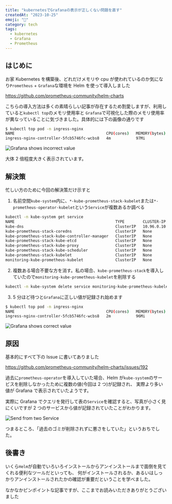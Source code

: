 ```yaml
---
title: "kubernetesでGrafanaの表示が正しくない問題を直す"
createdAt: "2023-10-25"
emoji: "🐚"
category: tech
tags:
  - kubernetes
  - Grafana
  - Prometheus
---
```


## はじめに

お家 Kubernetes を構築後、どれだけメモリや cpu が使われているのか気になり`Prometheus` + `Grafana`な環境を Helm を使って導入しました

https://github.com/prometheus-community/helm-charts

こちらの導入方法は多くの素晴らしい記事が存在するため割愛しますが、利用していると`kubectl top`のメモリ使用率と
`Grafana`で可視化した際のメモリ使用率が異なっていることに気づきました。具体的には下の画像の通りです

```bash
$ kubectl top pod -n ingress-nginx
NAME                                        CPU(cores)   MEMORY(bytes)
ingress-nginx-controller-5fcb5746fc-wcbs8   4m           97Mi
```

![Grafana shows incorrect value](src/assets/images/kube-prometheus-stack-cpu-usage-is-not-correct/grafana-chart-incorrect.png)

大体 2 倍程度大きく表示されています。

## 解決策

忙しい方のために今回の解決策だけ示すと

1. 名前空間`kube-system`内に、`*-kube-prometheus-stack-kubelet`または`*-prometheus-operator-kubelet`という`Service`が複数あるか調べる

```bash
kubectl -n kube-system get service
NAME                                            TYPE        CLUSTER-IP   EXTERNAL-IP   PORT(S)                        AGE
kube-dns                                        ClusterIP   10.96.0.10   <none>        53/UDP,53/TCP,9153/TCP         109d
kube-prometheus-stack-coredns                   ClusterIP   None         <none>        9153/TCP                       3d17h
kube-prometheus-stack-kube-controller-manager   ClusterIP   None         <none>        10257/TCP                      3d17h
kube-prometheus-stack-kube-etcd                 ClusterIP   None         <none>        2381/TCP                       3d17h
kube-prometheus-stack-kube-proxy                ClusterIP   None         <none>        10249/TCP                      3d17h
kube-prometheus-stack-kube-scheduler            ClusterIP   None         <none>        10259/TCP                      3d17h
kube-prometheus-stack-kubelet                   ClusterIP   None         <none>        10250/TCP,10255/TCP,4194/TCP   80d 👈これ
monitoring-kube-prometheus-kubelet              ClusterIP   None         <none>        10250/TCP,10255/TCP,4194/TCP   80d 👈これ
```

2. 複数ある場合不要な方を消す。私の場合、`kube-prometheus-stack`を導入していたので`monitoring-kube-prometheus-kubelet`を削除する

```bash
kubectl -n kube-system delete service monitoring-kube-prometheus-kubelet
```

3. 5 分ほど待つと`Grafana`に正しい値が記録され始めます

```bash
$ kubectl top pod -n ingress-nginx
NAME                                        CPU(cores)   MEMORY(bytes)
ingress-nginx-controller-5fcb5746fc-wcbs8   2m           96Mi
```

![Grafana shows correct value](src/assets/images/kube-prometheus-stack-cpu-usage-is-not-correct/grafana-chart-correct.png)

## 原因

基本的にすべて下の Issue に書いてありました

https://github.com/prometheus-community/helm-charts/issues/192

過去に`prometheus-operator`を導入していた場合、Helm が`kube-system`のサービスを削除しなかったために複数の値(今回は 2 つ)が記録され、
実際より多い値が Grafana で表示されていたようです。

実際に Grafana でクエリを発行して表の`Service`を確認すると、写真が小さく見にくいですが 2 つのサービスから値が記録されていたことがわかります。

![Send from two Service](src/assets/images/kube-prometheus-stack-cpu-usage-is-not-correct/value-from-two-service.png)

つまるところ、「過去のゴミが削除されずに悪さをしていた」というおちでした。

## 後書き

いくら`Helm`が自動でいろいろインストールからアンインストールまで面倒を見てくれる便利なツールだといっても、
何がインストールされるか、あるいはしっかりアンインストールされたかの確認が重要だということを学べました。

なかなかピンポイントな記事ですが、ここまでお読みいただきありがとうございました
